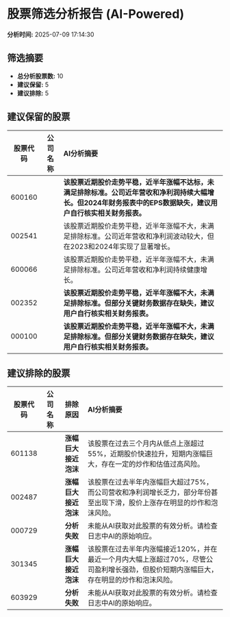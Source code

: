 # 股票筛选分析报告 (AI-Powered)

**分析时间:** 2025-07-09 17:14:30

## 筛选摘要

- **总分析股票数:** 10
- **建议保留:** 5
- **建议排除:** 5

## 建议保留的股票

| 股票代码 | 公司名称 | AI分析摘要 |
|:---:|:---:|:---|
| 600160 |  | **该股票近期股价走势平稳，近半年涨幅不达标，未满足排除标准。公司近年营收和净利润持续大幅增长。但2024年财务报表中的EPS数据缺失，建议用户自行核实相关财务报表。** |
| 002541 |  | 该股票近期股价走势平稳，近半年涨幅不大，未满足排除标准。公司近年营收和净利润波动较大，但在2023和2024年实现了显著增长。 |
| 600066 |  | 该股票近期股价走势平稳，近半年涨幅不大，未满足排除标准。公司近年营收和净利润持续健康增长。 |
| 002352 |  | **该股票近期股价走势平稳，近半年涨幅不大，未满足排除标准。但部分关键财务数据存在缺失，建议用户自行核实相关财务报表。** |
| 000100 |  | **该股票近期股价走势平稳，近半年涨幅不大，未满足排除标准。但部分关键财务数据存在缺失，建议用户自行核实相关财务报表。** |

## 建议排除的股票

| 股票代码 | 公司名称 | 排除原因 | AI分析摘要 |
|:---:|:---:|:---:|:---|
| 601138 |  | **涨幅巨大接近泡沫** | 该股票在过去三个月内从低点上涨超过55%，近期股价快速拉升，短期内涨幅巨大，存在一定的炒作和估值过高风险。 |
| 002487 |  | **涨幅巨大接近泡沫** | 该股票在过去半年内涨幅巨大超过75%，而公司营收和净利润增长乏力，部分年份甚至出现下滑，股价上涨存在明显的炒作和泡沫风险。 |
| 000729 |  | **分析失败** | 未能从AI获取对此股票的有效分析。请检查日志中AI的原始响应。 |
| 301345 |  | **涨幅巨大接近泡沫** | 该股票在过去半年内涨幅接近120%，并在最近一个月内大幅上涨超过70%，尽管公司盈利增长强劲，但股价短期内涨幅巨大，存在明显的炒作和泡沫风险。 |
| 603929 |  | **分析失败** | 未能从AI获取对此股票的有效分析。请检查日志中AI的原始响应。 |
